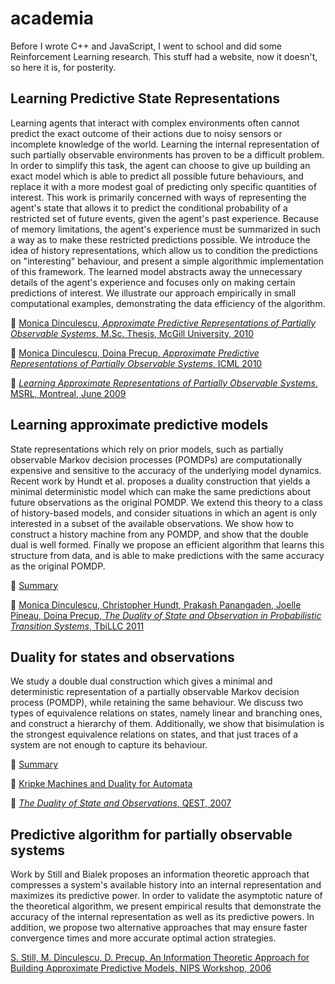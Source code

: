 # academia
Before I wrote C++ and JavaScript, I went to school and did some Reinforcement Learning research. This stuff had a website, now it doesn't, so here it is, for posterity.

## Learning Predictive State Representations

Learning agents that interact with complex environments often cannot predict the exact outcome of their actions due to noisy sensors or incomplete knowledge of the world. Learning the internal representation of such partially observable environments has proven to be a difficult problem. In order to simplify this task, the agent can choose to give up building an exact model which is able to predict all possible future behaviours, and replace it with a more modest goal of predicting only specific quantities of interest. This work is primarily concerned with ways of representing the agent's state that allows it to predict the conditional probability of a restricted set of future events, given the agent's past experience. Because of memory limitations, the agent's experience must be summarized in such a way as to make these restricted predictions possible. We introduce the idea of history representations, which allow us to condition the predictions on "interesting" behaviour, and present a simple algorithmic implementation of this framework. The learned model abstracts away the unnecessary details of the agent's experience and focuses only on making certain predictions of interest. We illustrate our approach empirically in small computational examples, demonstrating the data efficiency of the algorithm.

📝 [Monica Dinculescu, _Approximate Predictive Representations of Partially Observable Systems_, M.Sc. Thesis, McGill University, 2010](./papers/thesis.pdf)

📝 [Monica Dinculescu, Doina Precup, _Approximate Predictive Representations of Partially Observable Systems_, ICML 2010](./papers/icml.pdf)

📜 [_Learning Approximate Representations of Partially Observable Systems_, MSRL, Montreal, June 2009](./posters/msrl.pdf)

## Learning approximate predictive models

State representations which rely on prior models, such as partially observable Markov decision processes (POMDPs) are computationally expensive and sensitive to the accuracy of the underlying model dynamics. Recent work by Hundt et al. proposes a duality construction that yields a minimal deterministic model which can make the same predictions about future observations as the original POMDP. We extend this theory to a class of history-based models, and consider situations in which an agent is only interested in a subset of the available observations. We show how to construct a history machine from any POMDP, and show that the double dual is well formed. Finally we propose an efficient algorithm that learns this structure from data, and is able to make predictions with the same accuracy as the original POMDP.

📝 [Summary](./papers/history.pdf)

📝 [Monica Dinculescu, Christopher Hundt, Prakash Panangaden, Joelle Pineau, Doina Precup, _The Duality of State and Observation in Probabilistic Transition Systems_, TbiLLC 2011](http://link.springer.com/chapter/10.1007%2F978-3-642-36976-6_14)

## Duality for states and observations

We study a double dual construction which gives a minimal and deterministic representation of a partially observable Markov decision process (POMDP), while retaining the same behaviour. We discuss two types of equivalence relations on states, namely linear and branching ones, and construct a hierarchy of them. Additionally, we show that bisimulation is the strongest equivalence relations on states, and that just traces of a system are not enough to capture its behaviour.

📝 [Summary](./papers/equiv.pdf)

📝 [Kripke Machines and Duality for Automata](./papers/duality.pdf)

📜 [_The Duality of State and Observations_, QEST, 2007](./posters/qest.pdf)

## Predictive algorithm for partially observable systems

Work by Still and Bialek proposes an information theoretic approach that compresses a system's available history into an internal representation and maximizes its predictive power. In order to validate the asymptotic nature of the theoretical algorithm, we present empirical results that demonstrate the accuracy of the internal representation as well as its predictive powers. In addition, we propose two alternative approaches that may ensure faster convergence times and more accurate optimal action strategies.

[S. Still, M. Dinculescu, D. Precup, An Information Theoretic Approach for Building Approximate Predictive Models, NIPS Workshop, 2006](./papers/cdmp.pdf)
